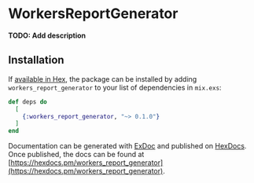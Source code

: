 # WorkersReportGenerator

**TODO: Add description**

## Installation

If [available in Hex](https://hex.pm/docs/publish), the package can be installed
by adding `workers_report_generator` to your list of dependencies in `mix.exs`:

```elixir
def deps do
  [
    {:workers_report_generator, "~> 0.1.0"}
  ]
end
```

Documentation can be generated with [ExDoc](https://github.com/elixir-lang/ex_doc)
and published on [HexDocs](https://hexdocs.pm). Once published, the docs can
be found at [https://hexdocs.pm/workers_report_generator](https://hexdocs.pm/workers_report_generator).

